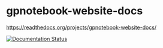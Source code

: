 # gpnotebook-website-docs

https://readthedocs.org/projects/gpnotebook-website-docs/

[![Documentation Status](https://readthedocs.org/projects/gpnotebook-website-docs/badge/?version=latest)](https://gpnotebook-website-docs.readthedocs.io/en/latest/?badge=latest)
